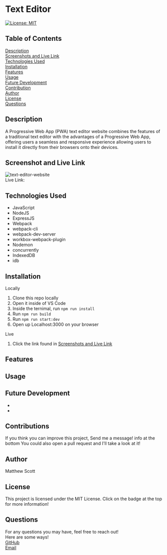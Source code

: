 # Text Editor <br>

[![License: MIT](https://img.shields.io/badge/License-MIT-yellow.svg)](https://opensource.org/licenses/MIT)

## Table of Contents
[Description](#Description) <br>
[Screenshots and Live Link](#LRaS) <br>
[Technologies Used](#Technologies) <br>
[Installation](#Installation) <br>
[Features](#Features) <br>
[Usage](#Usage) <br>
[Future Development](#Future) <br>
[Contribution](#Contribution) <br>
[Author](#Author) <br>
[License](#License) <br>
[Questions](#Questions) <br>

## Description <a name="Description"></a>
A Progressive Web App (PWA) text editor website combines the features of a traditional text editor with the advantages of a Progressive Web App, offering users a seamless and responsive experience allowing users to install it directly from their browsers onto their devices.

## Screenshot and Live Link <a name="LRaS"></a>
<img src="https://imgur.com/wUO5tgw.png" alt="text-editor-website" /> <br>
Live Link: 

## Technologies Used <a name="Technologies"></a>
<ul>
  <li>JavaScript</li>
  <li>NodeJS</li>
  <li>ExpressJS</li>
  <li>Webpack</li>
  <li>webpack-cli</li>
  <li>webpack-dev-server</li>
  <li>workbox-webpack-plugin</li>
  <li>Nodemon</li>
  <li>concurrently</li>
  <li>IndexedDB</li>
  <li>idb</li>
</ul>

## Installation <a name="Installation"></a>
Locally
1. Clone this repo locally 
2. Open it inside of VS Code
3. Inside the ternimal, run <code>npm run install</code>
4. Run <code>npm run build</code>
5. Run <code>npm run start:dev</code>
6. Open up Localhost:3000 on your browser

Live
1. Click the link found in [Screenshots and Live Link](#LRaS)

## Features <a name="Features"></a>


## Usage <a name="Usage"></a>


## Future Development <a name="Future"></a>
<ul>
  <li></li>
  <li></li>
</ul>

## Contributions <a name="Contribution"></a>
If you think you can improve this project, Send me a message! info at the bottom
You could also open a pull request and I'll take a look at it!

## Author <a name="Author"></a>
Matthew Scott

## License <a name="License"></a>
This project is licensed under the MIT License. Click on the badge at the top for more information!

## Questions <a name="Questions"></a>
For any questions you may have, feel free to reach out! <br>
Here are some ways! <br>
<a href="https://github.com/MScott-Dev" alt="GitHub">GitHub</a> <br>
<a href="mailto:MScott0199@gmail.com">Email</a>
